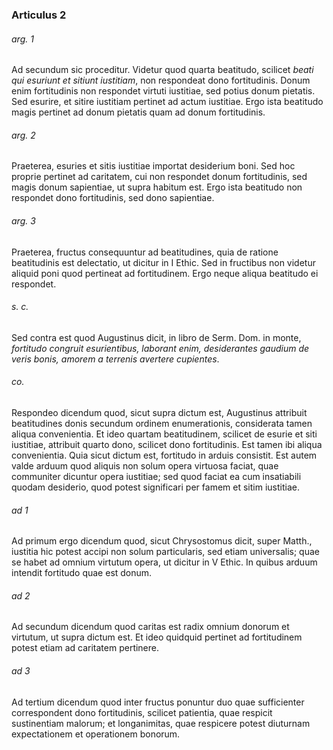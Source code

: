 ### Articulus 2

###### arg. 1
Ad secundum sic proceditur. Videtur quod quarta beatitudo, scilicet *beati qui esuriunt et sitiunt iustitiam*, non respondeat dono fortitudinis. Donum enim fortitudinis non respondet virtuti iustitiae, sed potius donum pietatis. Sed esurire, et sitire iustitiam pertinet ad actum iustitiae. Ergo ista beatitudo magis pertinet ad donum pietatis quam ad donum fortitudinis.

###### arg. 2
Praeterea, esuries et sitis iustitiae importat desiderium boni. Sed hoc proprie pertinet ad caritatem, cui non respondet donum fortitudinis, sed magis donum sapientiae, ut supra habitum est. Ergo ista beatitudo non respondet dono fortitudinis, sed dono sapientiae.

###### arg. 3
Praeterea, fructus consequuntur ad beatitudines, quia de ratione beatitudinis est delectatio, ut dicitur in I Ethic. Sed in fructibus non videtur aliquid poni quod pertineat ad fortitudinem. Ergo neque aliqua beatitudo ei respondet.

###### s. c.
Sed contra est quod Augustinus dicit, in libro de Serm. Dom. in monte, *fortitudo congruit esurientibus, laborant enim, desiderantes gaudium de veris bonis, amorem a terrenis avertere cupientes*.

###### co.
Respondeo dicendum quod, sicut supra dictum est, Augustinus attribuit beatitudines donis secundum ordinem enumerationis, considerata tamen aliqua convenientia. Et ideo quartam beatitudinem, scilicet de esurie et siti iustitiae, attribuit quarto dono, scilicet dono fortitudinis. Est tamen ibi aliqua convenientia. Quia sicut dictum est, fortitudo in arduis consistit. Est autem valde arduum quod aliquis non solum opera virtuosa faciat, quae communiter dicuntur opera iustitiae; sed quod faciat ea cum insatiabili quodam desiderio, quod potest significari per famem et sitim iustitiae.

###### ad 1
Ad primum ergo dicendum quod, sicut Chrysostomus dicit, super Matth., iustitia hic potest accipi non solum particularis, sed etiam universalis; quae se habet ad omnium virtutum opera, ut dicitur in V Ethic. In quibus arduum intendit fortitudo quae est donum.

###### ad 2
Ad secundum dicendum quod caritas est radix omnium donorum et virtutum, ut supra dictum est. Et ideo quidquid pertinet ad fortitudinem potest etiam ad caritatem pertinere.

###### ad 3
Ad tertium dicendum quod inter fructus ponuntur duo quae sufficienter correspondent dono fortitudinis, scilicet patientia, quae respicit sustinentiam malorum; et longanimitas, quae respicere potest diuturnam expectationem et operationem bonorum.

